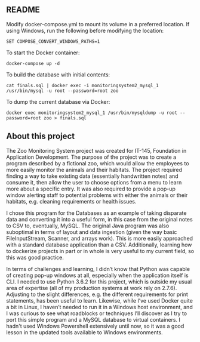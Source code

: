 ## README

Modify docker-compose.yml to mount its volume in a preferred location. If using Windows, run the following before modifying the location:

	SET COMPOSE_CONVERT_WINDOWS_PATHS=1

To start the Docker container:

	docker-compose up -d

To build the database with initial contents:

	cat finals.sql | docker exec -i monitoringsystem2_mysql_1 /usr/bin/mysql -u root --password=root zoo

To dump the current database via Docker:

	docker exec monitoringsystem2_mysql_1 /usr/bin/mysqldump -u root --password=root zoo > finals.sql

## About this project

The Zoo Monitoring System project was created for IT-145, Foundation in Application Development. The purpose of the project was to create a program described by a fictional zoo, which would allow the employees to more easily monitor the animals and their habitats. The project required finding a way to take existing data (essentially handwritten notes) and consume it, then allow the user to choose options from a menu to learn more about a specific entry. It was also required to provide a pop-up window alerting staff to potential problems with either the animals or their habitats, e.g. cleaning requirements or health issues.

I chose this program for the Databases as an example of taking disparate data and converting it into a useful form, in this case from the original notes to CSV to, eventually, MySQL. The original Java program was also suboptimal in terms of layout and data ingestion (given the way basic FileInputStream, Scanner, and arrays work). This is more easily approached with a standard database application than a CSV. Additionally, learning how to dockerize projects in part or in whole is very useful to my current field, so this was good practice.

In terms of challenges and learning, I didn’t know that Python was capable of creating pop-up windows at all, especially when the application itself is CLI. I needed to use Python 3.6.2 for this project, which is outside my usual area of expertise (all of my production systems at work rely on 2.7.6). Adjusting to the slight differences, e.g. the different requirements for print statements, has been useful to learn. Likewise, while I’ve used Docker quite a bit in Linux, I haven’t needed to run it in a Windows host environment, and I was curious to see what roadblocks or techniques I’ll discover as I try to port this simple program and a MySQL database to virtual containers. I hadn't used Windows Powershell extensively until now, so it was a good lesson in the updated tools available to Windows environments.
